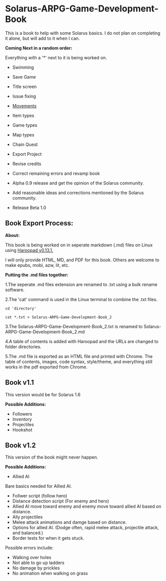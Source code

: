 # Solarus-ARPG-Game-Development-Book
This is a book to help with some Solarus basics. I do not plan on completing it alone, but will add to it when I can.

**Coming Next in a random order:**

Everything with a '*' next to it is being worked on.

- Swimming

- Save Game

- Title screen

- Issue fixing

- [Movements](https://github.com/Zefk/Solarus-ARPG-Game-Development-Book_2/issues/6)

- Item types

- Game types

- Map types

- Chain Quest

- Export Project

- Revise credits

- Correct remaining errors and revamp book

- Alpha 0.9 release and get the opinion of the Solarus community.

- Add reasonable ideas and corrections mentioned by the Solarus community.

- Release Beta 1.0

## Book Export Process:

**About:**

This book is being worked on in seperate markdown (.md) files on Linux using [Haroopad v0.13.1.](http://pad.haroopress.com/user.html)

I will only provide HTML, MD, and PDF for this book. Others are welcome to make epubs, mobi, azw, lit, etc.

**Putting the .md files together:**

1.The seperate .md files extension are renamed to .txt using a bulk rename software. 

2.The 'cat' command is used in the Linux terminal to combine the .txt files.

`cd 'directory'`

`cat *.txt > Solarus-ARPG-Game-Development-Book_2`

3.The Solarus-ARPG-Game-Development-Book_2.txt is renamed to Solarus-ARPG-Game-Development-Book_2.md

4.A table of contents is added with Haroopad and the URLs are changed to folder directories.

5.The .md file is exported as an HTML file and printed with Chrome. The table of contents, images, code syntax, style/theme, and everything still works in the pdf exported from Chrome.


## Book v1.1

This version would be for Solarus 1.6

**Possible Additions:**
- Followers
- Inventory
- Projectiles
- Hookshot

## Book v1.2

This version of the book might never happen.

**Possible Additions:**
- Allied AI

Bare basics needed for Allied AI.
- Follwer script (follow hero)
- Distance detection script (For enemy and hero)
- Allied AI move toward enemy and enemy move toward allied AI based on distance.
- Ally projectiles
- Melee attack animations and damge based on distance.
- Options for allied AI. (Dodge often, rapid melee attack, projectile attack, and balanced.)
- Border tests for when it gets stuck.

Possible errors include:
- Walking over holes
- Not able to go up ladders
- No damage by prickles
- No animation when walking on grass
